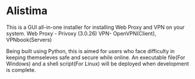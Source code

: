 # Alistima

This is a GUI all-in-one installer for installing Web Proxy and VPN on your system.
Web Proxy - Privoxy (3.0.26)
VPN- OpenVPN(Client), VPNbook(Servers)

Being built using Python, this is aimed for users who face difficulty in keeping themseleves safe and secure while online.
An executable file(For Windows) and a shell script(For Linux) will be deployed when development is complete.



